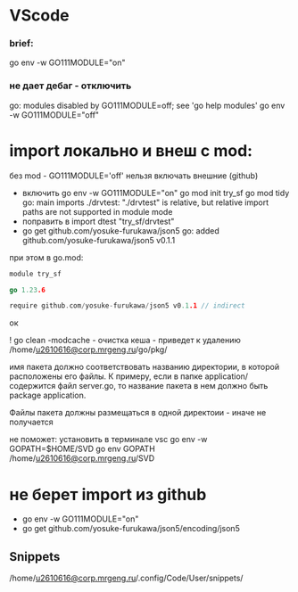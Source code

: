 # VScode

### brief:

go env -w GO111MODULE="on"


### не дает дебаг - отключить

go: modules disabled by GO111MODULE=off; see 'go help modules'
go env -w GO111MODULE="off"

# import локально и внеш с mod:

без mod - GO111MODULE='off' нельзя включать внешние (github)

- включить
  go env -w GO111MODULE="on"
  go mod init try_sf
  go mod tidy
  go: main imports
  ./drvtest: "./drvtest" is relative, but relative import paths are not supported in module mode
- поправить в import
  dtest "try_sf/drvtest"
- go get github.com/yosuke-furukawa/json5
  go: added github.com/yosuke-furukawa/json5 v0.1.1

при этом в go.mod:

```go
module try_sf

go 1.23.6

require github.com/yosuke-furukawa/json5 v0.1.1 // indirect
```

ок

! go clean -modcache - очистка кеша - приведет к удалению /home/u2610616@corp.mrgeng.ru/go/pkg/

имя пакета должно соответствовать названию директории, в которой расположены его файлы.
К примеру, если в папке application/ содержится файл server.go, то название пакета в нем должно быть package application.

Файлы пакета должны размещаться в одной директоии - иначе не получается

не поможет:
установить в терминале vsc
go env -w GOPATH=$HOME/SVD
go env GOPATH
/home/u2610616@corp.mrgeng.ru/SVD

# не берет import из github

- go env -w GO111MODULE="on"
- go get github.com/yosuke-furukawa/json5/encoding/json5

## Snippets

/home/u2610616@corp.mrgeng.ru/.config/Code/User/snippets/